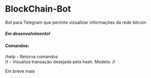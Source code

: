 # BlockChain-Bot
Bot para Telegram que permite vizualizar informações da rede bitcoin
<h5>Em desenvolvimento!<h5>
<h4>Comandos:</h4>

/help - Retorna comandos<br>
/t - Visualiza transação desejada pela hash. Modelo: /l <hash>

Em breve mais
